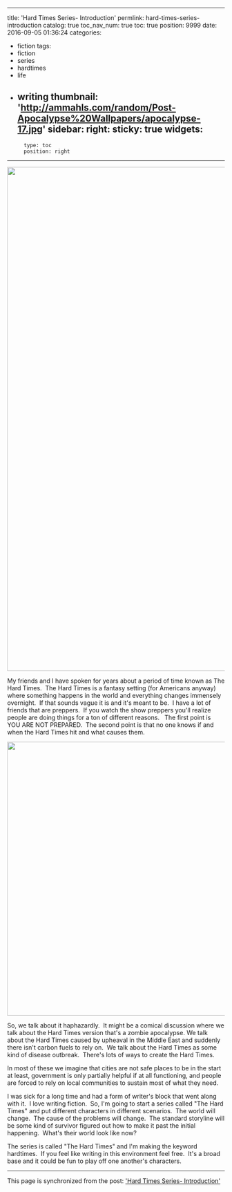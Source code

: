 
---
title: 'Hard Times Series- Introduction'
permlink: hard-times-series-introduction
catalog: true
toc_nav_num: true
toc: true
position: 9999
date: 2016-09-05 01:36:24
categories:
- fiction
tags:
- fiction
- series
- hardtimes
- life
- writing
thumbnail: 'http://ammahls.com/random/Post-Apocalypse%20Wallpapers/apocalypse-17.jpg'
sidebar:
    right:
        sticky: true
widgets:
    -
        type: toc
        position: right
---


<html>
<p><img src="http://ammahls.com/random/Post-Apocalypse%20Wallpapers/apocalypse-17.jpg" width="1600" height="1167"/></p>
<p>My friends and I have spoken for years about a period of time known as The Hard Times. &nbsp;The Hard Times is a fantasy setting (for Americans anyway) where something happens in the world and everything changes immensely overnight. &nbsp;If that sounds vague it is and it's meant to be. &nbsp;I have a lot of friends that are preppers. &nbsp;If you watch the show preppers you'll realize people are doing things for a ton of different reasons. &nbsp;&nbsp;The first point is YOU ARE NOT PREPARED. &nbsp;The second point is that no one knows if and when the Hard Times hit and what causes them.</p>
<p><img src="http://www.dailystormer.com/wp-content/uploads/2014/04/prepper.jpg" width="964" height="634"/></p>
<p>So, we talk about it haphazardly. &nbsp;It might be a comical discussion where we talk about the Hard Times version that's a zombie apocalypse. We talk about the Hard Times caused by upheaval in the Middle East and suddenly there isn't carbon fuels to rely on. &nbsp;We talk about the Hard Times as some kind of disease outbreak. &nbsp;There's lots of ways to create the Hard Times.</p>
<p>In most of these we imagine that cities are not safe places to be in the start at least, government is only partially helpful if at all functioning, and people are forced to rely on local communities to sustain most of what they need.</p>
<p>I was sick for a long time and had a form of writer's block that went along with it. &nbsp;I love writing fiction. &nbsp;So, I'm going to start a series called "The Hard Times" and put different characters in different scenarios. &nbsp;The world will change. &nbsp;The cause of the problems will change. &nbsp;The standard storyline will be some kind of survivor figured out how to make it past the initial happening. &nbsp;What's their world look like now?</p>
<p>The series is called "The Hard Times" and I'm making the keyword hardtimes. &nbsp;If you feel like writing in this environment feel free. &nbsp;It's a broad base and it could be fun to play off one another's characters.</p>
</html>

- - -

This page is synchronized from the post: ['Hard Times Series- Introduction'](https://steemit.com/@aggroed/hard-times-series-introduction)
